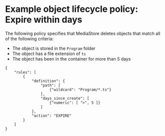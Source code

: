 # Example object lifecycle policy: Expire within days<a name="policies-object-lifecycle-examples-expire-days"></a>

The following policy specifies that MediaStore deletes objects that match all of the following criteria:
+ The object is stored in the `Program` folder
+ The object has a file extension of `ts`
+ The object has been in the container for more than 5 days

```
{
    "rules": [
        {
            "definition": {
                "path": [
                    {"wildcard": "Program/*.ts"}
                ],
                "days_since_create": [
                    {"numeric": [ ">", 5 ]}
                ]
            },
            "action": "EXPIRE"
        }
    ]
}
```